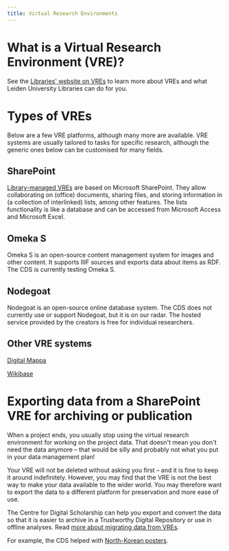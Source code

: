 ```yaml
---
title: Virtual Research Environments
---
```


# What is a Virtual Research Environment (VRE)?

See the [Libraries' website on VREs][vre] to learn more about VREs and what
Leiden University Libraries can do for you.

[vre]: https://www.library.universiteitleiden.nl/research-and-publishing/collaboration-tools

# Types of VREs

Below are a few VRE platforms, although many more are available. VRE systems are usually
tailored to tasks for specific research, although the generic ones below can be customised for
many fields.

## SharePoint

[Library-managed VREs][vre] are based on Microsoft SharePoint. They allow collaborating on
(office) documents, sharing files, and storing information in (a collection of interlinked)
lists, among other features. The lists functionality is like a database and can be accessed
from Microsoft Access and Microsoft Excel.

## Omeka S

Omeka S is an open-source content management system for images and other content. It supports IIIF sources
and exports data about items as RDF. The CDS is currently testing Omeka S.

## Nodegoat

Nodegoat is an open-source online database system. The CDS does not currently use or support
Nodegoat, but it is on our radar.
The hosted service provided by the creators is free for individual researchers.

## Other VRE systems

[Digital Mappa](https://www.digitalmappa.org/)

[Wikibase](https://wikiba.se/)

# Exporting data from a SharePoint VRE for archiving or publication

When a project ends, you usually stop using the virtual research environment
for working on the project data. That doesn't mean you don't need the data
anymore – that would be silly and probably not what you put in your data
management plan!

Your VRE will not be deleted without asking you first – and it is fine to keep
it around indefinitely. However, you may find that the VRE is not the best
way to make your data available to the wider world. You may therefore want to
export the data to a different platform for preservation and more ease of use.

The Centre for Digital Scholarship can help you export and convert the data so
that it is easier to archive in a Trustworthy Digital Repository or use in
offline analyses. Read [more about migrating data from VREs](migration.md).

For example, the CDS helped with [North-Korean posters](../projects/nk-posters.md).
